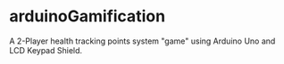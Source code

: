 # arduinoGamification
A 2-Player health tracking points system "game" using Arduino Uno and LCD Keypad Shield.
